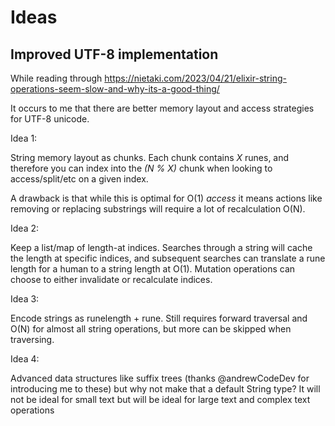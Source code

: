 # Ideas

## Improved UTF-8 implementation

While reading through https://nietaki.com/2023/04/21/elixir-string-operations-seem-slow-and-why-its-a-good-thing/

It occurs to me that there are better memory layout and access strategies for UTF-8 unicode.

Idea 1:

String memory layout as chunks. Each chunk contains _X_ runes, and therefore you can
index into the _(N % X)_ chunk when looking to access/split/etc on a given index.

A drawback is that while this is optimal for O(1) _access_ it means actions like removing
or replacing substrings will require a lot of recalculation O(N).

Idea 2:

Keep a list/map of length-at indices. Searches through a string will cache the length at
specific indices, and subsequent searches can translate a rune length for a human to a
string length at O(1). Mutation operations can choose to either invalidate or recalculate
indices.

Idea 3:

Encode strings as runelength + rune. Still requires forward traversal and O(N)
for almost all string operations, but more can be skipped when traversing.

Idea 4:

Advanced data structures like suffix trees (thanks @andrewCodeDev for introducing me to these)
but why not make that a default String type? It will not be ideal for small text
but will be ideal for large text and complex text operations

